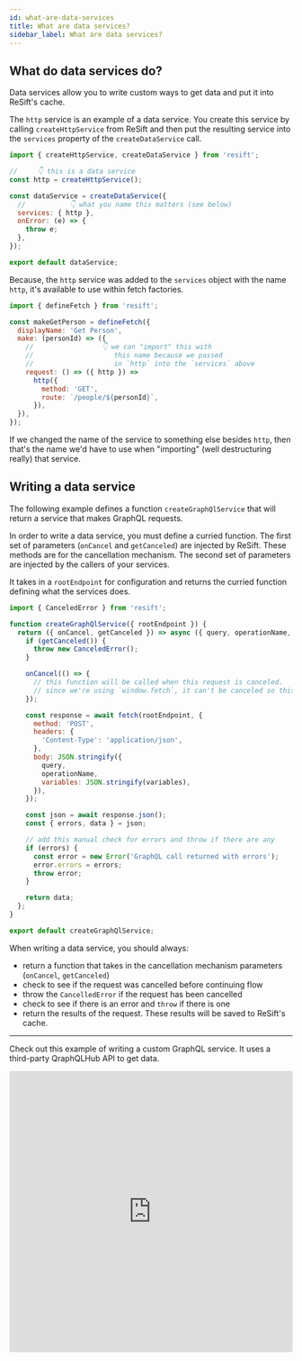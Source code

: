 ```yaml
---
id: what-are-data-services
title: What are data services?
sidebar_label: What are data services?
---
```


## What do data services do?

Data services allow you to write custom ways to get data and put it into ReSift's cache.

The `http` service is an example of a data service. You create this service by calling `createHttpService` from ReSift and then put the resulting service into the `services` property of the `createDataService` call.

```js
import { createHttpService, createDataService } from 'resift';

//     👇 this is a data service
const http = createHttpService();

const dataService = createDataService({
  //           👇 what you name this matters (see below)
  services: { http },
  onError: (e) => {
    throw e;
  },
});

export default dataService;
```

Because, the `http` service was added to the `services` object with the name `http`, it's available to use within fetch factories.

```js
import { defineFetch } from 'resift';

const makeGetPerson = defineFetch({
  displayName: 'Get Person',
  make: (personId) => ({
    //                 👇 we can "import" this with
    //                    this name because we passed
    //                    in `http` into the `services` above
    request: () => ({ http }) =>
      http({
        method: 'GET',
        route: `/people/${personId}`,
      }),
  }),
});
```

If we changed the name of the service to something else besides `http`, then that's the name we'd have to use when "importing" (well destructuring really) that service.

## Writing a data service

The following example defines a function `createGraphQlService` that will return a service that makes GraphQL requests.

In order to write a data service, you must define a curried function. The first set of parameters (`onCancel` and `getCanceled`) are injected by ReSift. These methods are for the cancellation mechanism. The second set of parameters are injected by the callers of your services.

It takes in a `rootEndpoint` for configuration and returns the curried function defining what the services does.

```js
import { CanceledError } from 'resift';

function createGraphQlService({ rootEndpoint }) {
  return ({ onCancel, getCanceled }) => async ({ query, operationName, variables }) => {
    if (getCanceled()) {
      throw new CanceledError();
    }

    onCancel(() => {
      // this function will be called when this request is canceled.
      // since we're using `window.fetch`, it can't be canceled so this does nothing for now
    });

    const response = await fetch(rootEndpoint, {
      method: 'POST',
      headers: {
        'Content-Type': 'application/json',
      },
      body: JSON.stringify({
        query,
        operationName,
        variables: JSON.stringify(variables),
      }),
    });

    const json = await response.json();
    const { errors, data } = json;

    // add this manual check for errors and throw if there are any
    if (errors) {
      const error = new Error('GraphQL call returned with errors');
      error.errors = errors;
      throw error;
    }

    return data;
  };
}

export default createGraphQlService;
```

When writing a data service, you should always:

- return a function that takes in the cancellation mechanism parameters (`onCancel`, `getCanceled`)
- check to see if the request was cancelled before continuing flow
- throw the `CancelledError` if the request has been cancelled
- check to see if there is an error and `throw` if there is one
- return the results of the request. These results will be saved to ReSift's cache.

---

Check out this example of writing a custom GraphQL service. It uses a third-party QraphQLHub API to get data.

<iframe src="https://codesandbox.io/embed/amazing-pond-jepp5?fontsize=14"
  style="width:100%; height:500px; border:0; border-radius: 4px; overflow:hidden;"
  title="Custom GraphQL Service"
  allow="geolocation; microphone; camera; midi; vr; accelerometer; gyroscope; payment; ambient-light-sensor; encrypted-media; usb"
  sandbox="allow-modals allow-forms allow-popups allow-scripts allow-same-origin"
></iframe>
